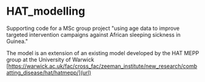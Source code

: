 # HAT_modelling
Supporting code for a MSc group project "using age data to improve targeted intervention campaigns against African sleeping sickness in Guinea."

The model is an extension of an existing model developed by the HAT MEPP group at the University of Warwick [https://warwick.ac.uk/fac/cross_fac/zeeman_institute/new_research/combatting_disease/hat/hatmepp/](url)
